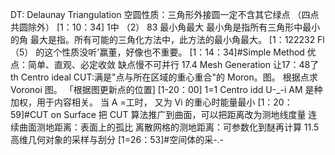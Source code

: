 DT: Delaunay Triangulation
空圆性质：三角形外接圆一定不含其它绿点
（四点共圆除外）
[1：10：34] 1中 （2） 83
最小角最大
最小角是指所有三角形中最小的角
最大是指。所有可能的三角化方法中，此方法的最小角最大。
[1：122232 Fl （5）
的这个性质没听'赢董，好像也不重要。
[1：14：34]#Simple Method
优点：简单、直观、必定收敛
缺点慢不可并行
17.4 Mesh Generation
让17：48了 th Centro ideal
CUT:满是"点与所在区域的重心重合"的 Moron。图。
根据点求 Voronoi 图。
「根据图更新点的位置]
[1-20：00] 1=1 Centro idd U-_-i
AM 是种加权，用于内容相关。
当 A =工时， 又为 Vi 的重心时能量最小
[1：20：59]#CUT on Surface
把 CUT 算法推广到曲面，可以把距离改为测地线度量
连续曲面测地距离：表面上的孤比
离散网格的测地距离：可参数化到醚再计算
11.5高维几何对象的采样与刮分
[1=26：53]#空间体的采-.-